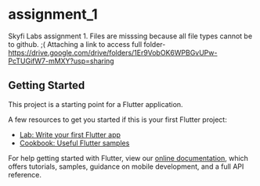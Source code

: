 # assignment_1

Skyfi Labs assignment 1.
Files are misssing because all file types cannot be to github. ;( 
Attaching a link to access full folder-
https://drive.google.com/drive/folders/1Er9VobOK6WPBGvUPw-PcTUGifW7-mMXY?usp=sharing

## Getting Started

This project is a starting point for a Flutter application.

A few resources to get you started if this is your first Flutter project:

- [Lab: Write your first Flutter app](https://flutter.dev/docs/get-started/codelab)
- [Cookbook: Useful Flutter samples](https://flutter.dev/docs/cookbook)

For help getting started with Flutter, view our
[online documentation](https://flutter.dev/docs), which offers tutorials,
samples, guidance on mobile development, and a full API reference.

